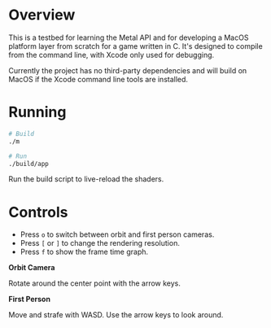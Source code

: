 # Overview

This is a testbed for learning the Metal API and for developing a MacOS platform layer from scratch for a game written in C. It's designed to compile from the command line, with Xcode only used for debugging.

Currently the project has no third-party dependencies and will build on MacOS if the Xcode command line tools are installed.

# Running

```sh
# Build
./m

# Run
./build/app
```

Run the build script to live-reload the shaders.

# Controls

- Press `o` to switch between orbit and first person cameras.
- Press `[` or `]` to change the rendering resolution.
- Press `f` to show the frame time graph.

__Orbit Camera__

Rotate around the center point with the arrow keys.

__First Person__

Move and strafe with WASD. Use the arrow keys to look around.

